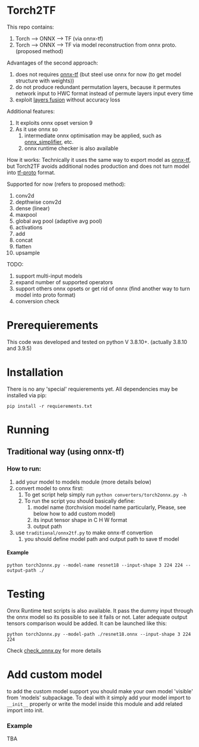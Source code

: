 # Torch2TF
This repo contains:
1) Torch --> ONNX --> TF (via onnx-tf) 
2) Torch --> ONNX --> TF via model reconstruction from onnx proto. (proposed method)

Advantages of the second approach:
1) does not requires [onnx-tf](https://github.com/onnx/onnx-tensorflow) (but steel use onnx for now (to get model structure with weights))
2) do not produce redundant permutation layers, because it permutes network input to HWC format
instead of permute layers input every time
3) exploit [layers fusion](https://pytorch.org/tutorials/recipes/fuse.html) without accuracy loss

Additional features:
1) It exploits onnx opset version 9
2) As it use onnx so 
   1) intermediate onnx optimisation may be applied, such as [onnx_simplifier](https://github.com/daquexian/onnx-simplifier), etc.
   2) onnx runtime checker is also available

How it works:
Technically it uses the same way to export model as [onnx-tf](https://github.com/onnx/onnx-tensorflow),
but Torch2TF avoids additional nodes production and does not turn model into [tf-proto](https://chromium.googlesource.com/external/github.com/tensorflow/tensorflow/+/r0.10/tensorflow/g3doc/how_tos/tool_developers/index.md) format.

Supported for now (refers to proposed method):
1) conv2d
2) depthwise conv2d
3) dense (linear)
4) maxpool
5) global avg pool (adaptive avg pool)
6) activations
7) add
8) concat
9) flatten
10) upsample

TODO:
1) support multi-input models
2) expand number of supported operators
3) support others onnx opsets or get rid of onnx (find another way to turn model into proto format)
4) conversion check

# Prerequierements
This code was developed and tested on python V 3.8.10+.
(actually 3.8.10 and 3.9.5)

# Installation
There is no any 'special' requierements yet. All dependencies may be installed via pip:

```pip install -r requierements.txt```

# Running
## Traditional way (using onnx-tf)
### How to run:
1) add your model to models module (more details below)
2) convert model to onnx first:
   1) To get script help simply run ```python converters/torch2onnx.py -h```
   2) To run the script you should basically define:
      1) model name (torchvision model name particularly, Please, see below how to add custom model) 
      2) its input tensor shape in C H W format
      3) output path
3) use ```traditional/onnx2tf.py``` to make onnx-tf convertion 
   1) you should define model path and output path to save tf model
#### Example
```Shell
python torch2onnx.py --model-name resnet18 --input-shape 3 224 224 --output-path ./
```

# Testing 
Onnx Runtime test scripts is also available. It pass the dummy input through the onnx model so its possible to see it fails or not.
Later adequate output tensors comparison would be added.
It can be launched like this:
```Shell
python torch2onnx.py --model-path ./resnet18.onnx --input-shape 3 224 224
```

Check [check_onnx.py](handlers/check_onnx.py) for more details
# Add custom model
to add the custom model support you should make your own model 'visible' from 'models' subpackage.
To deal with it simply add your model import to ```__init__``` properly or write the model inside this module and add related import into init.
### Example
TBA
